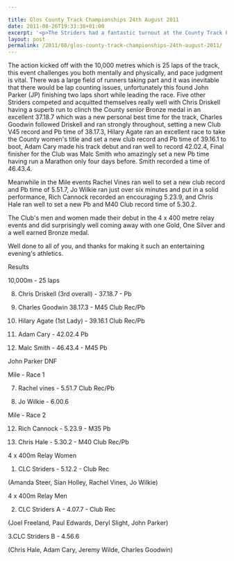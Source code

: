 ```yaml
---

title: Glos County Track Championships 24th August 2011
date: 2011-08-26T19:33:38+01:00
excerpt: '<p>The Striders had a fantastic turnout at the County Track Part three championships held at the POWS on Wednesday 24th August. The club clinched several county medals at team and individual level, and there were many Club records and Pb times set.</p>'
layout: post
permalink: /2011/08/glos-county-track-championships-24th-august-2011/
---
```

The action kicked off with the 10,000 metres which is 25 laps of the track, this event challenges you both mentally and physically, and pace judgment is vital. There was a large field of runners taking part and it was inevitable that there would be lap counting issues, unfortunately this found John Parker (JP) finishing two laps short while leading the race. Five other Striders competed and acquitted themselves really well with Chris Driskell having a superb run to clinch the County senior Bronze medal in an excellent 37.18.7 which was a new personal best time for the track, Charles Goodwin followed Driskell and ran strongly throughout, setting a new Club V45 record and Pb time of 38.17.3, Hilary Agate ran an excellent race to take the County women's title and set a new club record and Pb time of 39.16.1 to boot, Adam Cary made his track debut and ran well to record 42.02.4, Final finisher for the Club was Malc Smith who amazingly set a new Pb time having run a Marathon only four days before. Smith recorded a time of 46.43.4.

Meanwhile in the Mile events Rachel Vines ran well to set a new club record and Pb time of 5.51.7, Jo Wilkie ran just over six minutes and put in a solid performance, Rich Cannock recorded an encouraging 5.23.9, and Chris Hale ran well to set a new Pb and M40 Club record time of 5.30.2.

The Club's men and women made their debut in the 4 x 400 metre relay events and did surprisingly well coming away with one Gold, One Silver and a well earned Bronze medal.

Well done to all of you, and thanks for making it such an entertaining evening's athletics.

Results

10,000m - 25 laps

8. Chris Driskell (3rd overall) - 37.18.7 - Pb

9. Charles Goodwin 38.17.3 - M45 Club Rec/Pb 

11. Hilary Agate (1st Lady) - 39.16.1 Club Rec/Pb

15. Adam Cary - 42.02.4 Pb

18. Malc Smith - 46.43.4 - M45 Pb

John Parker DNF

Mile - Race 1

7. Rachel vines - 5.51.7 Club Rec/Pb

8. Jo Wilkie - 6.00.6

Mile - Race 2

12. Rich Cannock - 5.23.9 - M35 Pb

13. Chris Hale - 5.30.2 - M40 Club Rec/Pb

4 x 400m Relay Women

1. CLC Striders - 5.12.2 - Club Rec

(Amanda Steer, Sian Holley, Rachel Vines, Jo Wilkie)

4 x 400m Relay Men

2. CLC Striders A - 4.07.7 - Club Rec

(Joel Freeland, Paul Edwards, Deryl Slight, John Parker)

3.CLC Striders B - 4.56.6

(Chris Hale, Adam Cary, Jeremy Wilde, Charles Goodwin)
